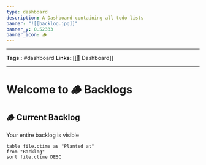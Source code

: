 ```yaml
---
type: dashboard
description: A Dashboard containing all todo lists
banner: "![[backlog.jpg]]"
banner_y: 0.52333
banner_icon: 🪵
---
```



---
**Tags**:: #dashboard
**Links**::[[📰 Dashboard]]

---

# Welcome to 🪵 Backlogs


## 🪵 Current Backlog
Your entire backlog is visible
```dataview
table file.ctime as "Planted at" 
from "Backlog"
sort file.ctime DESC
```
